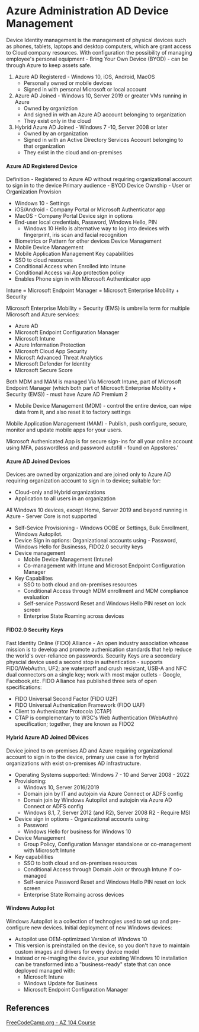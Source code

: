 # Azure Administration AD Device Management


Device Identity management is the management of physical devices such as phones, tablets, laptops and desktop computers, which are grant access to Cloud company resources. With configuration the possibility of managing employee's personal equipment - Bring Your Own Device (BYOD) - can be through Azure to keep assets safe.

1. Azure AD Registered - Windows 10, iOS, Android, MacOS
	- Personally owned or mobile devices
	- Signed in with personal Microsoft or local account
2. Azure AD Joined - Windows 10, Server 2019 or greater VMs running in Azure
	- Owned by organiztion
	- And signed in with an Azure AD account belonging to organization
	- They exist only in the cloud
3.  Hybrid Azure AD Joined - Windows 7 -10, Server 2008 or later
	- Owned by an organization
	- Signed in with an Active Directory Services Account belonging to that organization
	- They exist in the cloud and on-premises

#### Azure AD Registered Device

Definition - Registered to Azure AD without requiring organizational account to sign in to the device
Primary audience - BYOD
Device Ownship - User or Organization
Provision 
- Windows 10 - Settings
- iOS/Android - Company Portal or Microsoft Authenticator app
- MacOS - Company Portal
Device sign in options
- End-user local credentials, Password, Windows Hello, PIN
	- Windows 10 Hello is alternative way to log into devices with fingerprint, iris scan and facial recognition
- Biometrics or Pattern for other devices
Device Management
- Mobile Device Management
- Mobile Application Management
Key capabilities
- SSO to cloud resources
- Conditional Access when Enrolled into Intune
- Conditional Access vai App protection policy
- Enables Phone sign in with Microsoft Authenticator app

Intune = Microsoft Endpoint Manager = Microsoft Enterprise Mobility + Security 

Microsoft Enterprise Mobility + Security (EMS) is umbrella term for multiple Microsoft and Azure services:
- Azure AD
- Microsoft Endpoint Configuration Manager
- Microsoft Intune 
- Azure Information Protection
- Microsoft Cloud App Security 
- Microsft Advanced Threat Analytics
- Microsoft Defender for Identity 
- Microsoft Secure Score


Both MDM and MAM is managed Via Microsoft Intune, part of Microsoft Endpoint Manager (which both part of Microsoft Enterprise Mobility + Security (EMS)) - must have Azure AD Premium 2
- Mobile Device Management (MDM) - control the entire device, can wipe data from it, and also reset it to factory  settings

Mobile Application Management (MAM) - Publish, push configure, secure, monitor and update mobile apps for your users.

Microsoft Authenicated App is for secure sign-ins for all your online account using MFA, passwordless and password autofill - found on Appstores.'

#### Azure AD Joined Devices

Devices are owned by organization and are joined only to Azure AD requiring organization account to sign in to device; suitable for:
- Cloud-only and Hybrid organizations
- Application to all users in an organization

All Windows 10 devices, except Home, Server 2019 and beyond running in Azure - Server Core is not supported
- Self-Sevice Provisioning  - Windows OOBE or Settings, Bulk Enrollment, Windows Autopilot.
- Device Sign in options: Organizational accounts using - Password, Windows Hello for Businesss, FIDO2.0 security keys
- Device management 
	- Mobile Device Management (Intune)
	- Co-management with Intune and Microsot Endpoint Configuration Manager
- Key Capabilites
	- SSO to both cloud and on-premises resources
	- Conditional Access through MDM enrollment and MDM compliance evaluation
	- Self-service Password Reset and Windows Hello PIN reset on lock screen
	- Enterprise State Roaming across devices

#### FIDO2.0 Security Keys

Fast Identity Online (FIDO) Alliance - An open industry association whoase mission is to develop and promote authenication standards  that help reduce the world's over-reliance on passwords. Security Keys are a secondary physcial device used a second stop in authentication - supports FIDO/WebAuthn, UF2; are waterproff and crush resistant, USB-A and NFC dual connectors on a single key; work with most major outlets - Google, Facebook,etc. FIDO Alliance has published three sets of open specifications:
- FIDO Universal Second Factor (FIDO U2F)
- FIDO Universal Authenication Framework (FIDO UAF)
- Client to Authenicator Protocola (CTAP)
- CTAP is complementary to W3C's Web Authentication (WebAuthn) specification; together, they are known as FIDO2

#### Hybrid Azure AD Joined DEvices

Device joined to on-premises AD and Azure requiring organizational account to sign in to the device, primary use case is for hybrid organizations with exist on-premises AD infrastructure. 
- Operating Systems supported: Windows 7 - 10 and Server 2008 - 2022
- Provisioning:
	- Windows 10, Server 2016/2019
	- Domain join by IT and autojoin via Azure Connect or ADFS config
	- Domain join by Windows Autopilot and autojoin via Azure AD Connect or ADFS config
	- Windows 8.1, 7, Server 2012 (and R2),  Server 2008 R2 - Require MSI
- Device sign in options - Organizational accounts using:
	- Password 
	- Windows Hello for business for Windows 10
- Device Management 
	- Group Policy, Configuration Manager standalone or co-management with Microsoft Intune
- Key capabilities
	- SSO to both cloud and on-premises resources
	- Conditional Access through Domain Join or through Intune if co-managed
	- Self-service Password Reset and Windows Hello PIN reset on lock screen
	- Enterprise State Romaing across devices


#### Windows Autopilot

Windows Autopilot is a collection of technogies used to set up and pre-configure new devices. Initial deployment of new Windows devices:
- Autopilot use OEM-optimizaed Version of Windows 10
- This version is preinstalled on the device, so you don't have to maintain custom images and drivers for every device model
- Instead or re-imaging the device, your existing Windows 10 installation can be transformed into a "business-ready" state that can once deployed managed with:
	- Microsoft Intune
	- Windows Update for Business
	- Microsoft Endpoint Configuration Manager

## References

[FreeCodeCamp.org - AZ 104 Course](https://www.youtube.com/watch?v=10PbGbTUSAg&t=3458s)